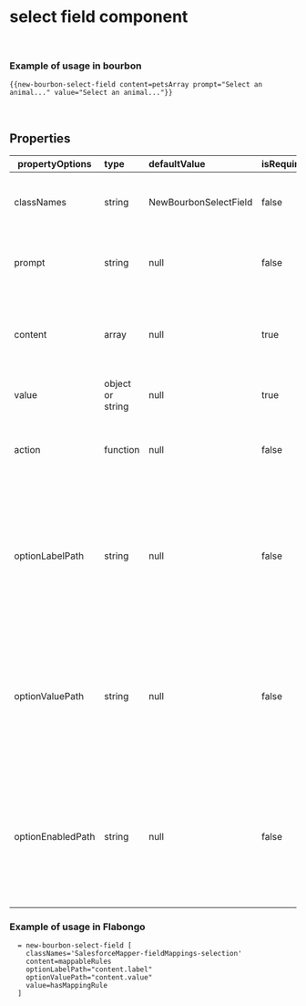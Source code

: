 
# select field component

&nbsp;

### Example of usage in bourbon
```
{{new-bourbon-select-field content=petsArray prompt="Select an animal..." value="Select an animal..."}}
```
&nbsp;

## Properties
| propertyOptions | type | defaultValue | isRequired | description | options |
|----------|:----------|:--------------|:------------|:-------------|:------|
| classNames | string | NewBourbonSelectField | false | can modify styles and spacing for the select field ||
| prompt | string | null | false | if you want a placehoder prompt to guide user| for example, "Select a Salesforce object..."|
| content | array | null | true | list of content to be displayed in select field | contents of array can be Ember.Object, JS Object, Ember model, numbers, strings|
| value | object or string | null | true | ||
| action | function | null | false | add if want to trigger an action on selection change||
| optionLabelPath | string | null | false | passed in when value passed in is an object as to indicate where the label is defined within the value object ||
| optionValuePath | string | null | false | passed in when value passed in is an object as to indicate where the value is defined within the value object ||
| optionEnabledPath | string | null | false | passed in when value passed in is an object as to indicate where the enabled is defined within the value object ||

### Example of usage in Flabongo
```
  = new-bourbon-select-field [
    classNames='SalesforceMapper-fieldMappings-selection'
    content=mappableRules
    optionLabelPath="content.label"
    optionValuePath="content.value"
    value=hasMappingRule
  ]
```
